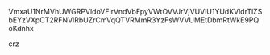 VmxaU1NrMVhUWGRPVldoVFlrVndVbFpyVWtOVVJrVjVUVlU1YUdKVldrTlZS
bEYzVXpCT2RFNVlRbUZrCmVqQTVRMmR3YzFsWVVUMEtDbmRtWkE9PQoKdnhx

crz